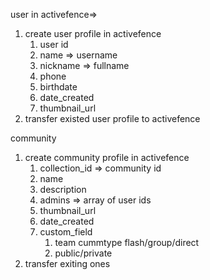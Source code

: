 user in activefence=>
1. create user profile in activefence
	1. user id
	2. name => username
	3. nickname => fullname
	4. phone 
	5. birthdate
	6. date_created
	7. thumbnail_url
2. transfer existed user profile to activefence

community
1. create community profile in activefence
	1. collection_id => community id
	2. name 
	3. description
	4. admins => array of user ids
	5. thumbnail_url
	7. date_created
	8. custom_field
		1. team cummtype flash/group/direct
		2. public/private
2. transfer exiting ones